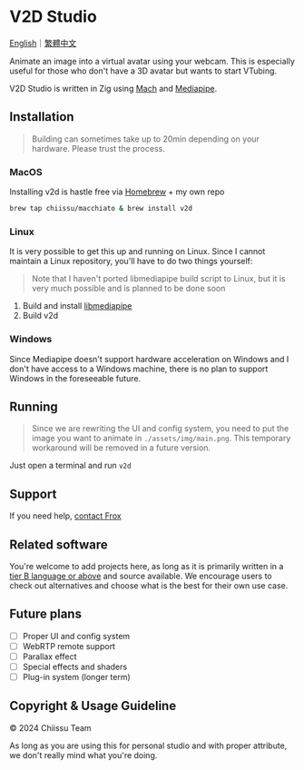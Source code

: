 # V2D Studio

[English](./README.md)｜[繁體中文](./README-zh.md)

Animate an image into a virtual avatar using your webcam. This is especially useful for those who don't have a 3D avatar but wants to start VTubing.

V2D Studio is written in Zig using [Mach](https://machengine.org/) and [Mediapipe](https://ai.google.dev/edge/mediapipe).

## Installation

> Building can sometimes take up to 20min depending on your hardware. Please trust the process.

### MacOS

Installing v2d is hastle free via [Homebrew](https://brew.sh) + my own repo

```sh
brew tap chiissu/macchiato & brew install v2d
```

### Linux

It is very possible to get this up and running on Linux. Since I cannot maintain a Linux repository, you'll have to do two things yourself:

> Note that I haven't ported libmediapipe build script to Linux, but it is very much possible and is planned to be done soon

1. Build and install [libmediapipe](https://github.com/froxcey/libmediapipe)
2. Build v2d

### Windows

Since Mediapipe doesn't support hardware acceleration on Windows and I don't have access to a Windows machine, there is no plan to support Windows in the foreseeable future.

## Running

> Since we are rewriting the UI and config system, you need to put the image you want to animate in `./assets/img/main.png`. This temporary workaround will be removed in a future version.

Just open a terminal and run `v2d`

## Support

If you need help, [contact Frox](https://frox.tw/contacts)

## Related software

You're welcome to add projects here, as long as it is primarily written in a [tier B language or above](https://github.com/Froxcey/Froxcey/blob/main/lang_tier.md) and source available. We encourage users to check out alternatives and choose what is the best for their own use case.

## Future plans

- [ ] Proper UI and config system
- [ ] WebRTP remote support
- [ ] Parallax effect
- [ ] Special effects and shaders
- [ ] Plug-in system (longer term)

## Copyright & Usage Guideline

© 2024 Chiissu Team

As long as you are using this for personal studio and with proper attribute, we don't really mind what you're doing.
